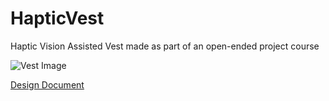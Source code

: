 # HapticVest
Haptic Vision Assisted Vest made as part of an open-ended project course

![Vest Image](https://user-images.githubusercontent.com/55962845/219117155-9b15ccb7-dfa0-427c-b12d-5f87b9f78587.jpg)

[Design Document](https://github.com/AlexanderTsarapkine/HapticVest/files/10746117/ECE198.Software.Design.Document.pdf)
